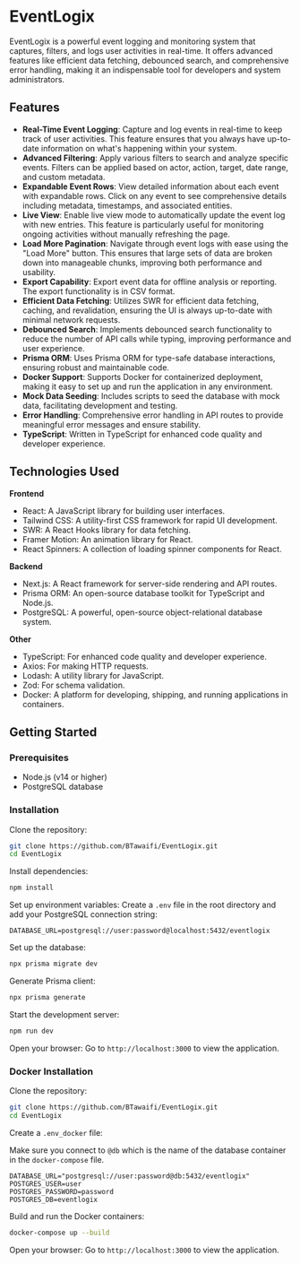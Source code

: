 # EventLogix

EventLogix is a powerful event logging and monitoring system that captures, filters, and logs user activities in real-time. It offers advanced features like efficient data fetching, debounced search, and comprehensive error handling, making it an indispensable tool for developers and system administrators.

## Features

- **Real-Time Event Logging**: Capture and log events in real-time to keep track of user activities. This feature ensures that you always have up-to-date information on what's happening within your system.
- **Advanced Filtering**: Apply various filters to search and analyze specific events. Filters can be applied based on actor, action, target, date range, and custom metadata.
- **Expandable Event Rows**: View detailed information about each event with expandable rows. Click on any event to see comprehensive details including metadata, timestamps, and associated entities.
- **Live View**: Enable live view mode to automatically update the event log with new entries. This feature is particularly useful for monitoring ongoing activities without manually refreshing the page.
- **Load More Pagination**: Navigate through event logs with ease using the "Load More" button. This ensures that large sets of data are broken down into manageable chunks, improving both performance and usability.
- **Export Capability**: Export event data for offline analysis or reporting. The export functionality is in CSV format.
- **Efficient Data Fetching**: Utilizes SWR for efficient data fetching, caching, and revalidation, ensuring the UI is always up-to-date with minimal network requests.
- **Debounced Search**: Implements debounced search functionality to reduce the number of API calls while typing, improving performance and user experience.
- **Prisma ORM**: Uses Prisma ORM for type-safe database interactions, ensuring robust and maintainable code.
- **Docker Support**: Supports Docker for containerized deployment, making it easy to set up and run the application in any environment.
- **Mock Data Seeding**: Includes scripts to seed the database with mock data, facilitating development and testing.
- **Error Handling**: Comprehensive error handling in API routes to provide meaningful error messages and ensure stability.
- **TypeScript**: Written in TypeScript for enhanced code quality and developer experience.

## Technologies Used

**Frontend**

- React: A JavaScript library for building user interfaces.
- Tailwind CSS: A utility-first CSS framework for rapid UI development.
- SWR: A React Hooks library for data fetching.
- Framer Motion: An animation library for React.
- React Spinners: A collection of loading spinner components for React.

**Backend**

- Next.js: A React framework for server-side rendering and API routes.
- Prisma ORM: An open-source database toolkit for TypeScript and Node.js.
- PostgreSQL: A powerful, open-source object-relational database system.

**Other**

- TypeScript: For enhanced code quality and developer experience.
- Axios: For making HTTP requests.
- Lodash: A utility library for JavaScript.
- Zod: For schema validation.
- Docker: A platform for developing, shipping, and running applications in containers.

## Getting Started

### Prerequisites

- Node.js (v14 or higher)
- PostgreSQL database

### Installation

Clone the repository:

```sh
git clone https://github.com/BTawaifi/EventLogix.git
cd EventLogix
```

Install dependencies:

```sh
npm install
```

Set up environment variables: Create a `.env` file in the root directory and add your PostgreSQL connection string:

```env
DATABASE_URL=postgresql://user:password@localhost:5432/eventlogix
```

Set up the database:

```sh
npx prisma migrate dev
```

Generate Prisma client:

```sh
npx prisma generate
```

Start the development server:

```sh
npm run dev
```

Open your browser: Go to `http://localhost:3000` to view the application.

### Docker Installation

Clone the repository:

```sh
git clone https://github.com/BTawaifi/EventLogix.git
cd EventLogix
```

Create a `.env_docker` file:

Make sure you connect to `@db` which is the name of the database container in the `docker-compose` file.

```env
DATABASE_URL="postgresql://user:password@db:5432/eventlogix"
POSTGRES_USER=user
POSTGRES_PASSWORD=password
POSTGRES_DB=eventlogix
```

Build and run the Docker containers:

```sh
docker-compose up --build
```

Open your browser: Go to `http://localhost:3000` to view the application.
